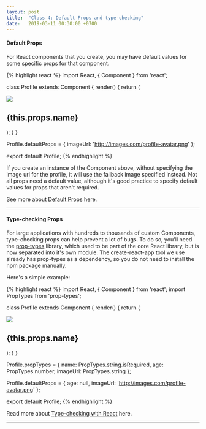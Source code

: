 ```yaml
---
layout: post
title:  "Class 4: Default Props and type-checking"
date:   2019-03-11 00:30:00 +0700
---
```


#### Default Props

For React components that you create, you may have default values for some specific props for that component.

{% highlight react %}
import React, { Component } from 'react';

class Profile extends Component {
  render() {
    return (
      <div>
        <img src={this.props.imageUrl} />
        <h2>{this.props.name}</h2>
      </div>
    );
  }
}

Profile.defaultProps = {
  imageUrl: 'http://images.com/profile-avatar.png'
};

export default Profile;
{% endhighlight %}

If you create an instance of the Component above, without specifying the image url for the profile, it will use the fallback image specified instead. Not all props need a default value, although it's good practice to specify default values for props that aren't required.

See more about [Default Props](https://reactjs.org/docs/typechecking-with-proptypes.html#default-prop-values) here.

---

#### Type-checking Props

For large applications with hundreds to thousands of custom Components, type-checking props can help prevent a lot of bugs. To do so, you'll need the [prop-types](https://github.com/facebook/prop-types) library, which used to be part of the core React library, but is now separated into it's own module. The create-react-app tool we use already has prop-types as a dependency, so you do not need to install the npm package manually.

Here's a simple example:

{% highlight react %}
import React, { Component } from 'react';
import PropTypes from 'prop-types';

class Profile extends Component {
  render() {
    return (
      <div>
        <img src={this.props.imageUrl} />
        <h2>{this.props.name}</h2>
      </div>
    );
  }
}

Profile.propTypes = {
  name: PropTypes.string.isRequired,
  age: PropTypes.number,
  imageUrl: PropTypes.string
};

Profile.defaultProps = {
  age: null,
  imageUrl: 'http://images.com/profile-avatar.png'
};

export default Profile;
{% endhighlight %}

Read more about [Type-checking with React](https://reactjs.org/docs/typechecking-with-proptypes.html) here.

---
